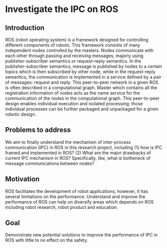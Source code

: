 # Investigate the IPC on ROS

## Introduction
ROS (robot operating system) is a framework designed for controlling different components of robots. This framework consists of many independent nodes controlled by the masters. Nodes communicate with each other through passing and receiving messages, majorly using publisher-subscriber semantics or request-reply semantics. In the publisher-subscriber semantics, message is published by nodes to a certain topics which is then subscribed by other node, while in the request-reply semantics, the communication is implemented in a service defined by a pair of messages: request and reply. This peer-to-peer network in a given ROS is often described in a computational graph. Master which contains all the registration information of nodes acts as the name service for the communication of the nodes in the computational graph. This peer-to-peer design enables individual execution and isolated processing; those individual processes can be further packaged and unpackaged for a given robotic design.

## Problems to address
We aim to finally understand the mechanism of inter-process communication (IPC) in ROS in this research project, including (1) how is IPC framed and implemented in ROS? (2) What are the major drawbacks of current IPC mechanism in ROS? Specifically, like, what is bottleneck of message communications between nodes?

## Motivation
ROS facilitates the development of robot applications; however, it has several limitations on the performance. Understand and improve the performance of ROS can help on diversify areas which depends on ROS including robot research, robot product and education.

## Goal
Demonstrate new potential solutions to improve the performance of IPC in ROS with little to no effect on the safety.
